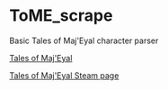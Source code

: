 # ToME_scrape
Basic Tales of Maj'Eyal character parser

[Tales of Maj'Eyal](https://te4.org/)

[Tales of Maj'Eyal Steam page](https://store.steampowered.com/app/259680/Tales_of_MajEyal/)
